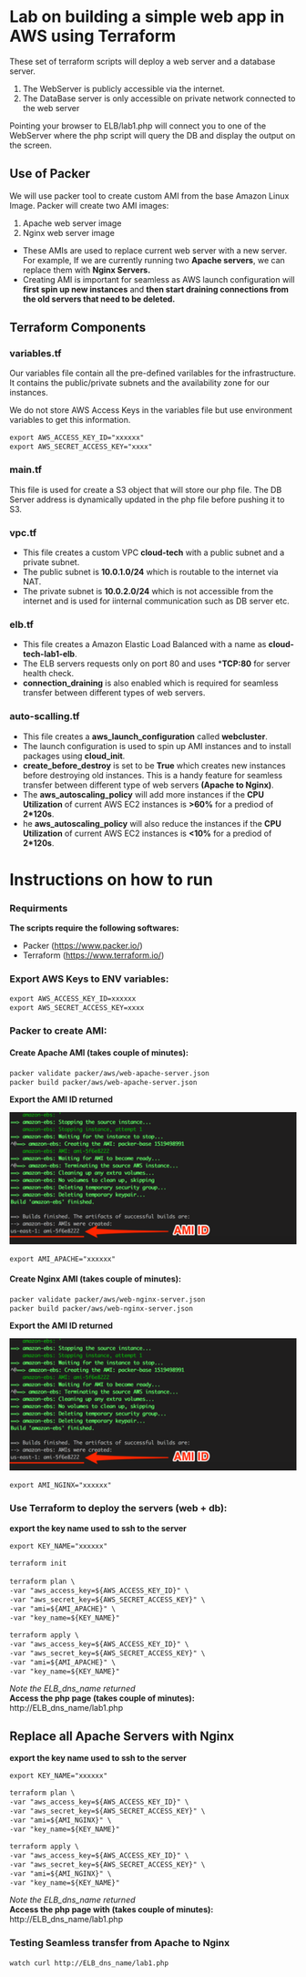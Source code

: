 # Lab on building a simple web app in AWS using Terraform

These set of terraform scripts will deploy a web server and a database server.
1. The WebServer is publicly accessible via the internet.
2. The DataBase server is only accessible on private network connected to the web server

Pointing your browser to ELB/lab1.php will connect you to one of the WebServer where the php script will query the DB and display the output on the screen.

## Use of Packer

We will use packer tool to create custom AMI from the base Amazon Linux Image.
Packer will create two AMI images:
1. Apache web server image
2. Nginx web server image

- These AMIs are used to replace current web server with a new server.
For example, If we are currently running two **Apache servers**, we can replace them with **Nginx Servers.**  
- Creating AMI is important for seamless as AWS launch configuration will **first spin up new instances** and **then start draining connections from the old servers that need to be deleted.**  

## Terraform Components

### variables.tf

Our variables file contain all the pre-defined varilables for the infrastructure. It contains the public/private subnets and the availability zone for our instances. 

We do not store AWS Access Keys in the variables file but use environment variables to get this information.

```
export AWS_ACCESS_KEY_ID="xxxxxx"
export AWS_SECRET_ACCESS_KEY="xxxx"
```

### main.tf

This file is used for create a S3 object that will store our php file.
The DB Server address is dynamically updated in the php file before pushing it to S3.  

### vpc.tf

- This file creates a custom VPC **cloud-tech** with a public subnet and a private subnet. 
- The public subnet is **10.0.1.0/24** which is routable to the internet via NAT. 
- The private subnet is **10.0.2.0/24** which is not accessible from the internet and is used for iinternal communication such as DB server etc.

### elb.tf

- This file creates a Amazon Elastic Load Balanced with a name as **cloud-tech-lab1-elb**. 
- The ELB servers requests only on port 80 and uses ***TCP:80** for server health check. 
- **connection_draining** is also enabled which is required for seamless transfer between different types of web servers.  

### auto-scalling.tf

- This file creates a **aws_launch_configuration** called **webcluster**.
- The launch configuration is used to spin up AMI instances and to install packages using **cloud_init**.
- **create_before_destroy** is set to be **True** which creates new instances before destroying old instances. This is a handy feature for seamless transfer between different type of web servers **(Apache to Nginx)**.
- The **aws_autoscaling_policy** will add more instances if the **CPU Utilization** of current AWS EC2 instances is **>60%** for a prediod of **2*120s**.
- he **aws_autoscaling_policy** will also reduce the instances if the **CPU Utilization** of current AWS EC2 instances is **<10%** for a prediod of **2*120s**. 

# Instructions on how to run

### Requirments
**The scripts require the following softwares:**
- Packer (https://www.packer.io/)
- Terraform (https://www.terraform.io/)

### Export AWS Keys to ENV variables:
```
export AWS_ACCESS_KEY_ID=xxxxxx
export AWS_SECRET_ACCESS_KEY=xxxx
```
### Packer to create AMI:

#### Create Apache AMI **(takes couple of minutes):**
```
packer validate packer/aws/web-apache-server.json
packer build packer/aws/web-apache-server.json
```

**Export the AMI ID returned**  

![AMI ID](documentation/packer_ami_id.png)

```
export AMI_APACHE="xxxxxx"
```

#### Create Nginx AMI **(takes couple of minutes):**
```
packer validate packer/aws/web-nginx-server.json
packer build packer/aws/web-nginx-server.json 
```
**Export the AMI ID returned**  

![AMI ID](documentation/packer_ami_id.png)

```
export AMI_NGINX="xxxxxx"
```

### Use Terraform to deploy the servers (web + db):
**export the key name used to ssh to the server**
```
export KEY_NAME="xxxxxx"
```

```
terraform init

terraform plan \
-var "aws_access_key=${AWS_ACCESS_KEY_ID}" \
-var "aws_secret_key=${AWS_SECRET_ACCESS_KEY}" \
-var "ami=${AMI_APACHE}" \
-var "key_name=${KEY_NAME}"
```
```
terraform apply \
-var "aws_access_key=${AWS_ACCESS_KEY_ID}" \
-var "aws_secret_key=${AWS_SECRET_ACCESS_KEY}" \
-var "ami=${AMI_APACHE}" \
-var "key_name=${KEY_NAME}"
```
*Note the ELB_dns_name returned*  
**Access the php page (takes couple of minutes):**  
    http://ELB_dns_name/lab1.php

## Replace all Apache Servers with Nginx
**export the key name used to ssh to the server**
```
export KEY_NAME="xxxxxx"
```

```
terraform plan \
-var "aws_access_key=${AWS_ACCESS_KEY_ID}" \
-var "aws_secret_key=${AWS_SECRET_ACCESS_KEY}" \
-var "ami=${AMI_NGINX}" \
-var "key_name=${KEY_NAME}"
```
```
terraform apply \
-var "aws_access_key=${AWS_ACCESS_KEY_ID}" \
-var "aws_secret_key=${AWS_SECRET_ACCESS_KEY}" \
-var "ami=${AMI_NGINX}" \
-var "key_name=${KEY_NAME}"
```
*Note the ELB_dns_name returned*  
**Access the php page with (takes couple of minutes):**  
    http://ELB_dns_name/lab1.php

### Testing Seamless transfer from Apache to Nginx

```
watch curl http://ELB_dns_name/lab1.php
```
